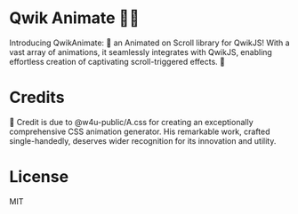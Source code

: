 # Qwik Animate 🎨✨
Introducing QwikAnimate: 🌟 an Animated on Scroll library for QwikJS! With a vast array of animations, it seamlessly integrates with QwikJS, enabling effortless creation of captivating scroll-triggered effects. 💫

# Credits
👏 Credit is due to @w4u-public/A.css for creating an exceptionally comprehensive CSS animation generator. His remarkable work, crafted single-handedly, deserves wider recognition for its innovation and utility.

# License
MIT